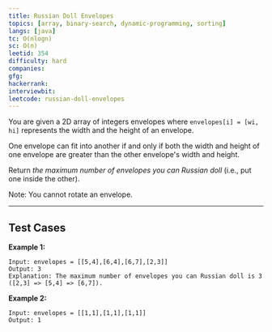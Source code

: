 ```yaml
---
title: Russian Doll Envelopes
topics: [array, binary-search, dynamic-programming, sorting]
langs: [java]
tc: O(nlogn)
sc: O(n)
leetid: 354
difficulty: hard
companies: 
gfg: 
hackerrank: 
interviewbit: 
leetcode: russian-doll-envelopes
---
```


You are given a 2D array of integers envelopes where `envelopes[i] = [wi, hi]` represents the width and the height of an envelope.

One envelope can fit into another if and only if both the width and height of one envelope are greater than the other envelope's width and height.

Return _the maximum number of envelopes you can Russian doll_ (i.e., put one inside the other).

Note: You cannot rotate an envelope.

---

## Test Cases

**Example 1:** 
```
Input: envelopes = [[5,4],[6,4],[6,7],[2,3]]
Output: 3
Explanation: The maximum number of envelopes you can Russian doll is 3 ([2,3] => [5,4] => [6,7]).
```

**Example 2:** 
```
Input: envelopes = [[1,1],[1,1],[1,1]]
Output: 1
```